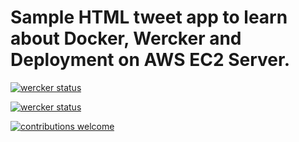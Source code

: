 # Sample HTML tweet app to learn about Docker, Wercker and Deployment on AWS EC2 Server.

[![wercker status](https://app.wercker.com/status/9cac93950da19c6b6ae466fc53458cd0/m/master "wercker status")](https://app.wercker.com/project/byKey/9cac93950da19c6b6ae466fc53458cd0)

[![wercker status](https://app.wercker.com/status/9cac93950da19c6b6ae466fc53458cd0/s/master "wercker status")](https://app.wercker.com/project/byKey/9cac93950da19c6b6ae466fc53458cd0)

[![contributions welcome](https://img.shields.io/badge/contributions-welcome-brightgreen.svg?style=flat)](https://github.com/dwyl/esta/issues)

